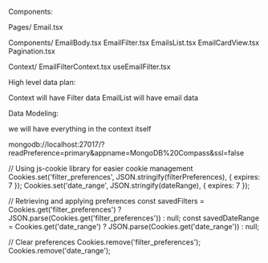 Components:

Pages/
Email.tsx

Components/
EmailBody.tsx
EmailFilter.tsx
EmailsList.tsx
EmailCardView.tsx
Pagination.tsx

Context/
EmailFilterContext.tsx
useEmailFilter.tsx

High level data plan:

Context will have Filter data
EmailList will have email data

Data Modeling:

we will have everything in the context itself

mongodb://localhost:27017/?readPreference=primary&appname=MongoDB%20Compass&ssl=false

// Using js-cookie library for easier cookie management
Cookies.set('filter_preferences', JSON.stringify(filterPreferences), { expires: 7 });
Cookies.set('date_range', JSON.stringify(dateRange), { expires: 7 });

// Retrieving and applying preferences
const savedFilters = Cookies.get('filter_preferences') ? JSON.parse(Cookies.get('filter_preferences')) : null;
const savedDateRange = Cookies.get('date_range') ? JSON.parse(Cookies.get('date_range')) : null;

// Clear preferences
Cookies.remove('filter_preferences');
Cookies.remove('date_range');

